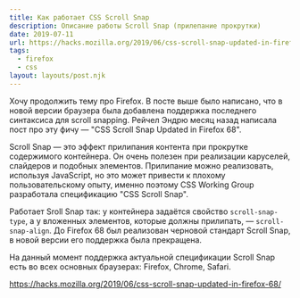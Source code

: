 ```yaml
---
title: Как работает CSS Scroll Snap
description: Описание работы Scroll Snap (прилепание прокрутки)
date: 2019-07-11
url: https://hacks.mozilla.org/2019/06/css-scroll-snap-updated-in-firefox-68/
tags:
  - firefox
  - css
layout: layouts/post.njk
---
```

Хочу продолжить тему про Firefox. В посте выше было написано, что в новой версии браузера была добавлена поддержка последнего синтаксиса для scroll snapping. Рейчел Эндрю месяц назад написала пост про эту фичу — "CSS Scroll Snap Updated in Firefox 68".

Scroll Snap — это эффект прилипания контента при прокрутке содержимого контейнера. Он очень полезен при реализации каруселей, слайдеров и подобных элементов. Прилипание можно реализовать, используя JavaScript, но это может привести к плохому пользовательскому опыту, именно поэтому CSS Working Group разработала спецификацию "CSS Scroll Snap".

Работает Sroll Snap так: у контейнера задаётся свойство `scroll-snap-type`, а у вложенных элементов, которые должны прилипать, — `scroll-snap-align`. До Firefox 68 был реализован черновой стандарт Scroll Snap, в новой версии его поддержка была прекращена.

На данный момент поддержка актуальной спецификации Scroll Snap есть во всех основных браузерах: Firefox, Chrome, Safari.

https://hacks.mozilla.org/2019/06/css-scroll-snap-updated-in-firefox-68/
